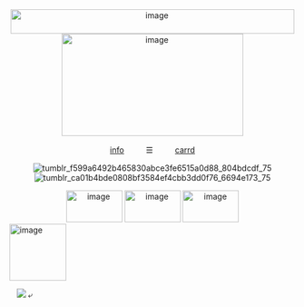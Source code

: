 <div align="center">
  <img width="500" height="43" alt="image" src="https://github.com/user-attachments/assets/44f99388-0bb7-4f98-8ccb-8f9c13db91a5" />


<div align="center">
  <img width="320" height="180" alt="image" src="https://github.com/user-attachments/assets/55558e0f-2403-4a36-a43f-180e296302ec" />

  
[info](https://t.me/autopsykiss)ㅤㅤㅤ☰ㅤㅤㅤ[carrd](https://mothereater.carrd.co) 

![tumblr_f599a6492b465830abce3fe6515a0d88_804bdcdf_75](https://github.com/user-attachments/assets/d2e2ffb2-28ae-46c0-bb3c-5b2860a76834) ![tumblr_ca01b4bde0808bf3584ef4cbb3dd0f76_6694e173_75](https://github.com/user-attachments/assets/73cd653a-2e6b-4a00-bea9-9f37deea7bd0)

<div align="center">
  <img width="99" height="56" alt="image" src="https://github.com/user-attachments/assets/7e8dedc9-9b1a-4877-bb23-b623eea7a948" /> <img width="99" height="56" alt="image" src="https://github.com/user-attachments/assets/fa5ffbc7-546d-4cf4-bda9-eea41deee4d3" /> <img width="99" height="56" alt="image" src="https://github.com/user-attachments/assets/bf84aaf9-4c5f-48f8-92c0-a12fbb5dbe17" /> 


<div align="left">
  <img width="100" height="100" alt="image" src="https://github.com/user-attachments/assets/052b2191-2006-469b-a89e-60ae40c1f8eb" />

ㅤ![](https://komarev.com/ghpvc/?username=mothereater&color=D8BFD8&style=plastic&label=⠀☆⠀&base=1000) ⤶
